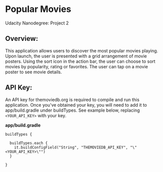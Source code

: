 # Popular Movies
Udacity Nanodegree: Project 2


## Overview:
This application allows users to discover the most popular movies playing.
Upon launch, the user is presented with a grid arrangement of movie posters. 
Using the sort icon in the action bar, the user can choose to sort movies by
popularity, rating or favorites. The user can tap on a movie poster to see 
movie details. 


## API Key:
An API key for themoviedb.org is required to compile and run this application.
Once you've obtained your key, you will need to add it to app/build.gradle
under buildTypes. See example below, replacing `<YOUR_API_KEY>` with your key.

**app/build.gradle**
```
buildTypes {

  buildTypes.each {
    it.buildConfigField("String", "THEMOVIEDB_API_KEY", "\"<YOUR_API_KEY>\"")
  }

}
```